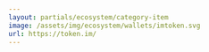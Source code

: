 ```yaml
---
layout: partials/ecosystem/category-item
image: /assets/img/ecosystem/wallets/imtoken.svg
url: https://token.im/
---
```

